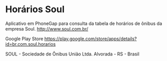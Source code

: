 Horários Soul
=============

Aplicativo em PhoneGap para consulta da tabela de horários de ônibus da empresa Soul.
http://www.soul.com.br/

Google Play Store
https://play.google.com/store/apps/details?id=br.com.soul.horarios

SOUL - Sociedade de Ônibus União Ltda.
Alvorada - RS - Brasil